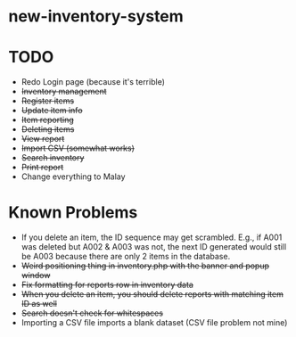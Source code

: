 # new-inventory-system

# TODO
- Redo Login page (because it's terrible)
- ~~Inventory management~~
- ~~Register items~~
- ~~Update item info~~
- ~~Item reporting~~
- ~~Deleting items~~
- ~~View report~~
- ~~Import CSV (somewhat works)~~
- ~~Search inventory~~
- ~~Print report~~
- Change everything to Malay

# Known Problems
- If you delete an item, the ID sequence may get scrambled. E.g., if A001 was deleted but A002 & A003 was not, the next ID generated would still be A003 because there are only 2 items in the database.
- ~~Weird positioning thing in inventory.php with the banner and popup window~~
- ~~Fix formatting for reports row in inventory data~~
- ~~When you delete an item, you should delete reports with matching item ID as well~~
- ~~Search doesn't check for whitespaces~~
- Importing a CSV file imports a blank dataset (CSV file problem not mine)
